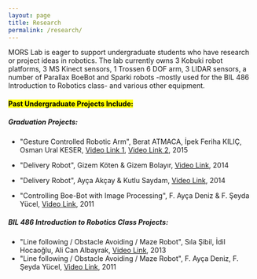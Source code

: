 ```yaml
---
layout: page
title: Research
permalink: /research/
---
```


MORS Lab is eager to support undergraduate students who have research or project ideas in robotics. The lab currently owns 3 Kobuki robot platforms, 3 MS Kinect sensors, 1 Trossen 6 DOF arm, 3 LIDAR sensors, a number of Parallax BoeBot and Sparki robots -mostly used for the BIL 486 Introduction to Robotics class- and various other equipment. 

<h4><mark>Past Undergraduate Projects Include:</mark></h4>

<h5>Graduation Projects:</h5>

- "Gesture Controlled Robotic Arm", Berat ATMACA, İpek Feriha KILIÇ, Osman Ural KESER, <a href="https://www.youtube.com/watch?v=EyTJPv_pgxg">Video Link 1</a>, <a href="https://www.youtube.com/watch?v=Su_mfJR7r_4">Video Link 2</a>, 2015

- "Delivery Robot", Gizem Köten & Gizem Bolayır, <a href="https://www.youtube.com/watch?v=ko6gb4BbinQ">Video Link</a>, 2014

- "Delivery Robot", Ayça Akçay & Kutlu Saydam, <a href="https://www.youtube.com/watch?v=xjkOw5auoWs">Video Link</a>, 2014

- "Controlling Boe-Bot with Image Processing", F. Ayça Deniz & F. Şeyda Yücel, <a href="https://www.youtube.com/watch?v=hAn9vBbCaUs">Video Link</a>, 2011


<h5>BIL 486 Introduction to Robotics Class Projects:</h5>

- "Line following / Obstacle Avoiding / Maze Robot", Sıla Şibil, İdil Hocaoğlu, Ali Can Albayrak, 
<a href="https://www.youtube.com/watch?v=mK7E-GPM5EY">Video Link</a>, 2013
- "Line following / Obstacle Avoiding / Maze Robot", F. Ayça Deniz, F. Şeyda Yücel,
<a href="https://www.youtube.com/watch?v=KiEcEdTQZAA">Video Link</a>, 2011
